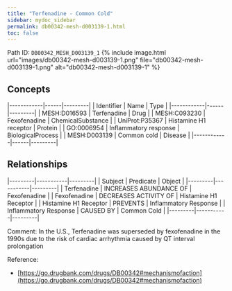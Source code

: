 ```yaml
---
title: "Terfenadine - Common Cold"
sidebar: mydoc_sidebar
permalink: db00342-mesh-d003139-1.html
toc: false 
---
```



Path ID: `DB00342_MESH_D003139_1`
{% include image.html url="images/db00342-mesh-d003139-1.png" file="db00342-mesh-d003139-1.png" alt="db00342-mesh-d003139-1" %}

## Concepts

|------------|------|---------|
| Identifier | Name | Type    |
|------------|------|---------|
| MESH:D016593 | Terfenadine | Drug |
| MESH:C093230 | Fexofenadine | ChemicalSubstance |
| UniProt:P35367 | Histamine H1 receptor | Protein |
| GO:0006954 | Inflammatory response | BiologicalProcess |
| MESH:D003139 | Common cold | Disease |
|------------|------|---------|

## Relationships

|---------|-----------|---------|
| Subject | Predicate | Object  |
|---------|-----------|---------|
| Terfenadine | INCREASES ABUNDANCE OF | Fexofenadine |
| Fexofenadine | DECREASES ACTIVITY OF | Histamine H1 Receptor |
| Histamine H1 Receptor | PREVENTS | Inflammatory Response |
| Inflammatory Response | CAUSED BY | Common Cold |
|---------|-----------|---------|

Comment: In the U.S., Terfenadine was superseded by fexofenadine in the 1990s due to the risk of cardiac arrhythmia caused by QT interval prolongation

Reference: 
  - [https://go.drugbank.com/drugs/DB00342#mechanismofaction](https://go.drugbank.com/drugs/DB00342#mechanismofaction)
